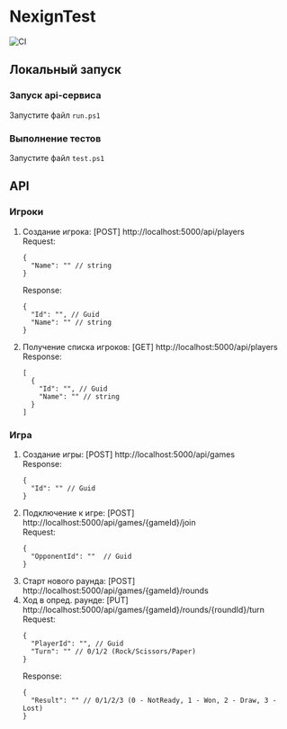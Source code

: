# NexignTest

![CI](https://github.com/vshirochenko/NexignTest/actions/workflows/ci.yml/badge.svg)

## Локальный запуск

### Запуск api-сервиса
Запустите файл `run.ps1`

### Выполнение тестов
Запустите файл `test.ps1`

## API

### Игроки
1. Создание игрока: [POST] http://localhost:5000/api/players  
   Request: 
   ```
   {
     "Name": "" // string
   }
   ```
   Response:
   ```
   {
     "Id": "", // Guid
     "Name": "" // string
   }
   ```
2. Получение списка игроков: [GET] http://localhost:5000/api/players  
   Response:
   ```
   [
     {
       "Id": "", // Guid
       "Name": "" // string
     }
   ]
   ```
### Игра
1. Создание игры: [POST] http://localhost:5000/api/games  
   Response:
   ```
   {
     "Id": "" // Guid
   }
   ```
2. Подключение к игре: [POST] http://localhost:5000/api/games/{gameId}/join  
   Request:
   ```
   {
     "OpponentId": ""  // Guid
   }
   ```
3. Старт нового раунда: [POST] http://localhost:5000/api/games/{gameId}/rounds  
4. Ход в опред. раунде: [PUT] http://localhost:5000/api/games/{gameId}/rounds/{roundId}/turn    
   Request:
   ```
   {
     "PlayerId": "", // Guid
     "Turn": "" // 0/1/2 (Rock/Scissors/Paper)
   }
   ```
   Response:
   ```
   {
     "Result": "" // 0/1/2/3 (0 - NotReady, 1 - Won, 2 - Draw, 3 - Lost)
   }
   ```